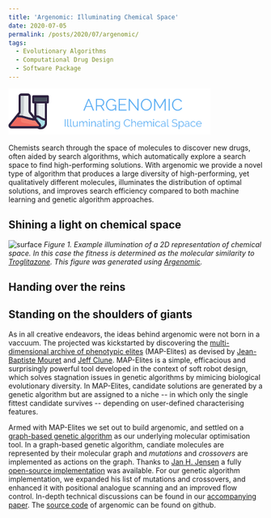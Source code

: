 ```yaml
---
title: 'Argenomic: Illuminating Chemical Space'
date: 2020-07-05
permalink: /posts/2020/07/argenomic/
tags:
  - Evolutionary Algorithms
  - Computational Drug Design
  - Software Package
---
```


![logo](/images/logo.png)

Chemists search through the space of molecules to discover new drugs, often aided by search algorithms, which automatically explore a search space to
find high-performing solutions. With argenomic we provide a novel type of algorithm that produces a large diversity of high-performing, yet qualitatively different molecules, illuminates the distribution of optimal solutions, and improves search efficiency compared to both machine learning and genetic algorithm approaches.

Shining a light on chemical space
------

![surface](/images/surface_final.png)
*Figure 1. Example illumination of a 2D representation of chemical space. In this case the fitness is determined as the molecular similarity to [Troglitazone](https://en.wikipedia.org/wiki/Troglitazone). This figure was generated using [Argenomic](https://github.com/Jonas-Verhellen/argenomic).*

Handing over the reins
------


Standing on the shoulders of giants
------
As in all creative endeavors, the ideas behind argenomic were not born in a vaccuum. The projected was kickstarted by discovering the [multi-dimensional archive of phenotypic elites](https://arxiv.org/abs/1504.04909) (MAP-Elites) as devised by [Jean-Baptiste Mouret](https://members.loria.fr/JBMouret/) and [Jeff Clune](http://jeffclune.com/). MAP-Elites is a simple, efficacious and surprisingly powerful tool developed in the context of soft robot design, which solves stagnation issues in genetic algorithms by mimicing biological evolutionary diversity. In MAP-Elites, candidate solutions are generated by a genetic algorithm but are assigned to a niche -- in which only the single fittest candidate survives -- depending on user-defined characterising features. 

Armed with MAP-Elites we set out to build argenomic, and settled on a [graph-based genetic algorithm](https://pubs.rsc.org/en/content/articlelanding/2019/SC/C8SC05372C#!divAbstract) as our underlying molecular optimisation tool. In a graph-based genetic algorithm, candiate molecules are represented by their molecular graph and *mutations* and *crossovers* are implemented as actions on the graph. Thanks to [Jan H. Jensen](https://chem.ku.dk/ansatte/alle/?pure=en/persons/300883) a fully [open-source implementation](https://github.com/jensengroup/GB-GA) was available. For our genetic algorithm implementation, we expanded his list of mutations and crossovers, and enhanced it with positional analogue scanning and an improved flow control. In-depth technical discussions can be found in our [accompanying paper](https://chemrxiv.org/). The [source code](https://github.com/Jonas-Verhellen/Argenomic) of argenomic can be found on github. 
